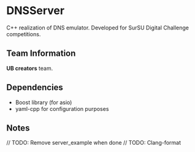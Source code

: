 # DNSServer

C++ realization of DNS emulator. Developed for SurSU Digital Challenge competitions.

## Team Information

**UB creators** team.

## Dependencies

- Boost library (for asio)
- yaml-cpp for configuration purposes

## Notes

// TODO: Remove server_example when done
// TODO: Clang-format